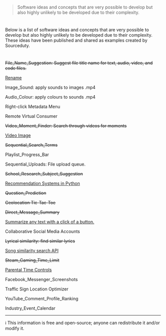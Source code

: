 > Software ideas and concepts that are very possible to develop but also highly unlikely to be developed due to their complexity.

#

Below is a list of software ideas and concepts that are very possible to develop but also highly unlikely to be developed due to their complexity. These ideas have been published and shared as examples created by Sourceduty.

#

~~File_Name_Suggestion: Suggest file title name for text, audio, video, and code files.~~
   
[Rename](https://chat.openai.com/g/g-C7Wqfx4P0-rename)

Image_Sound: apply sounds to images .mp4

Audio_Colour: apply colours to sounds .mp4

Right-click Metadata Menu

Remote Virtual Consumer

~~Video_Moment_Finder: Search through videos for moments~~
   
[Video Image](https://chat.openai.com/g/g-LNtncGSSz-video-image)

~~Sequential_Search_Terms~~

Playlist_Progress_Bar

Sequential_Uploads: File upload queue.

 ~~School_Research_Subject_Suggestion~~
    
[Recommendation Systems in Python](https://www.uwindsor.ca/science/computerscience/269812/technical-series-workshop-recommendation-systems-python-shaghayegh-seyedeh-sadeghi)

~~Question_Prediction~~

~~Geolocation Tic-Tac-Toe~~

~~Direct_Message_Summary~~
    
[Summarize any text with a click of a button.](https://quillbot.com/summarize)

Collaborative Social Media Accounts

~~Lyrical similarity: find similar lyrics~~
    
[Song similarity search API](https://www.reddit.com/r/Python/comments/eue5ri/project_song_similarity_search_api_based_on/)

~~Steam_Gaming_Time_Limit~~
    
[Parental Time Controls](https://help.steampowered.com/en/faqs/view/054C-3167-DD7F-49D4#:~:text=An%20adult%20in%20a%20Steam,in%20the%20panel%20that%20appears.)

Facebook_Messenger_Screenshots

Traffic Sign Location Optimizer

YouTube_Comment_Profile_Ranking

Industry_Event_Calendar

***
ℹ️ This information is free and open-source; anyone can redistribute it and/or modify it.
